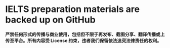 # IELTS preparation materials are backed up on GitHub
**严禁任何形式的传播与商业使用，包括但不限于再发布、截图分享、翻译传播或上传至平台。所有内容受 License 约束，违者我们保留依法追究法律责任的权利。**


